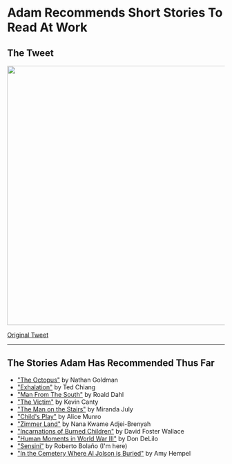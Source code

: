 # Adam Recommends Short Stories To Read At Work

## The Tweet
<img src="https://noncanon-comics.s3.amazonaws.com/img/Screenshot+2019-06-07+16.54.59.png" width="600">

[Original Tweet](https://twitter.com/juskewitch/status/1132125726793244678)

---

## The Stories Adam Has Recommended Thus Far

- ["The Octopus"](https://prtcls.com/article/the-octopus/) by Nathan Goldman  
- ["Exhalation"](http://www.lightspeedmagazine.com/fiction/exhalation/) by Ted Chiang
- ["Man From The South"](https://www.classicshorts.com/stories/south.html) by Roald Dahl 
- ["The Victim"](https://classic.esquire.com/article/1992/7/1/the-victim) by Kevin Canty 
- ["The Man on the Stairs"](https://www.fenceportal.org/the-man-on-the-stairs/) by Miranda July 
- ["Child's Play"](https://prosecrea.files.wordpress.com/2013/10/childs-play-by-alice-munro.pdf) by Alice Munro 
- ["Zimmer Land"](https://lithub.com/zimmer-land/) by Nana Kwame Adjei-Brenyah 
- ["Incarnations of Burned Children"](https://www.esquire.com/entertainment/books/a500/incarnations-burned-children-david-foster-wallace-0900/) by David Foster Wallace 
- ["Human Moments in World War III"](https://granta.com/human-moments-in-world-war-iii/) by Don DeLilo 
- ["Sensini"](http://www.barcelonareview.com/63/e_rb.html) by Roberto Bolaño (I'm here)
- ["In the Cemetery Where Al Jolson is Buried"](http://fictionaut.com/stories/amy-hempel/in-the-cemetery-where-al-jolson-is-buried.pdf) by Amy Hempel

